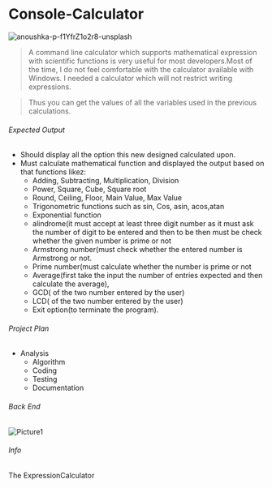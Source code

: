 # Console-Calculator

![anoushka-p-f1YfrZ1o2r8-unsplash](https://user-images.githubusercontent.com/96871476/148642998-aee3edda-51dc-49ad-8f07-5e9bbb6c8574.jpg)

>A command line calculator which supports mathematical expression with scientific functions is very useful for most developers.Most of the time, I do not feel comfortable with the calculator available with Windows. I needed a calculator which will not restrict writing expressions.

>Thus you can get the values of all the variables used in the previous calculations.   

###### Expected Output

- Should display all the option this new designed calculated upon.
- Must calculate mathematical function and displayed the output based on that functions likez:
   * Adding,  Subtracting,  Multiplication, Division
   * Power, Square, Cube, Square root
   * Round, Ceiling, Floor, Main Value, Max Value
   * Trigonometric functions such as sin, Cos, asin, acos,atan
   * Exponential function
   * alindrome(it must accept at least three digit number as it must ask the number of digit to be entered and then to be then must be check whether the given       number is prime or not
   * Armstrong number(must check whether the entered number is Armstrong  or not.
   * Prime number(must calculate whether the number is prime or not
   * Average(first take the input the number of entries expected and then calculate the average),
   * GCD( of the two number entered by the user)
   * LCD( of the two number entered by the user)
   * Exit option(to terminate the program).

 ###### Project Plan
 
   * Analysis
	 * Algorithm
	 * Coding
	 * Testing
	 * Documentation

 ###### Back End
    
   ![Picture1](https://user-images.githubusercontent.com/96871476/148644323-e092f774-afc4-43c4-b984-82a345bb3cfc.png)

 ###### Info
 
  The ExpressionCalculator 
    
    


  
  
  
  
  
  
